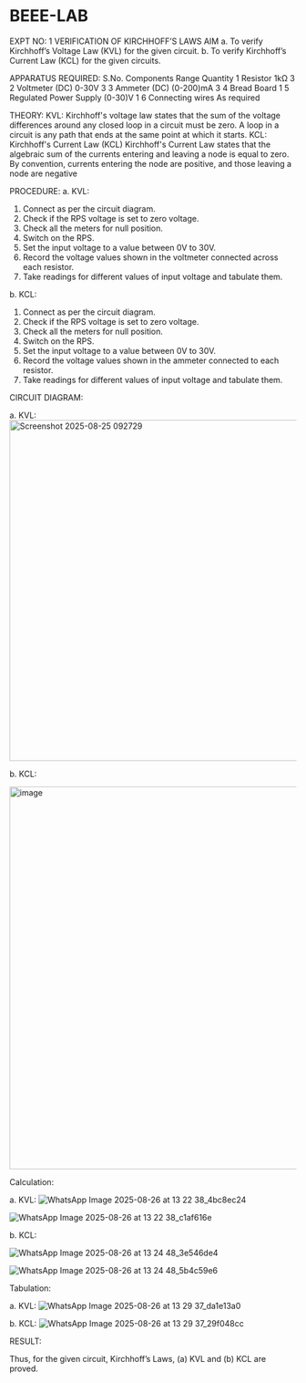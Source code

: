 # BEEE-LAB
EXPT NO: 1	VERIFICATION OF KIRCHHOFF’S LAWS
AIM
a.   To verify Kirchhoff’s Voltage Law (KVL) for the given circuit. 
b.   To verify Kirchhoff’s Current Law (KCL) for the given circuits.

APPARATUS REQUIRED:
S.No.	Components	Range	Quantity
1	Resistor	1kΩ	3
2	Voltmeter (DC)	0-30V	3
3	Ammeter (DC)	(0-200)mA	3
4	Bread Board		1
5	Regulated Power Supply	(0-30)V	1
6	Connecting wires		As required

THEORY:
KVL: Kirchhoff's voltage law states that the sum of the voltage differences around any closed loop in a circuit must be zero. A loop in a circuit is any path that ends at the same point at which it starts.
KCL:
Kirchhoff's Current Law (KCL) Kirchhoff's Current Law states that the algebraic sum of the currents entering and leaving a node is equal to zero. By convention, currents entering the node are positive, and those leaving a node are negative


PROCEDURE:
a.   KVL:
1.   Connect as per the circuit diagram.
2.   Check if the RPS voltage is set to zero voltage.
3.   Check all the meters for null position.
4.   Switch on the RPS.
5.   Set the input voltage to a value between 0V to 30V.
6.   Record the voltage values shown in the voltmeter connected across each resistor.
7.   Take readings for different values of input voltage and tabulate them.


b.  KCL:
1.   Connect as per the circuit diagram.
2.   Check if the RPS voltage is set to zero voltage.
3.   Check all the meters for null position.
4.   Switch on the RPS.
5.   Set the input voltage to a value between 0V to 30V.
6.   Record the voltage values shown in the ammeter connected to each resistor.
7.   Take readings for different values of input voltage and tabulate them. 

CIRCUIT DIAGRAM:


a.   KVL:
 <img width="1329" height="598" alt="Screenshot 2025-08-25 092729" src="https://github.com/user-attachments/assets/070a69c8-5096-4f9e-afe2-653054a2e49b" />



b.  KCL:
 
<img width="1347" height="671" alt="image" src="https://github.com/user-attachments/assets/b79ffcb3-0de8-491a-94ba-107de45b3f52" />

Calculation:

a.   KVL:
 ![WhatsApp Image 2025-08-26 at 13 22 38_4bc8ec24](https://github.com/user-attachments/assets/94bb45db-7b62-4d78-ba50-be6735dc8160)

![WhatsApp Image 2025-08-26 at 13 22 38_c1af616e](https://github.com/user-attachments/assets/150e6d78-6dc3-422a-ac29-3dc3879cdfb8)


b.  KCL:

![WhatsApp Image 2025-08-26 at 13 24 48_3e546de4](https://github.com/user-attachments/assets/39eb925d-0cd3-4b64-a16e-2ab86549cbf2)

![WhatsApp Image 2025-08-26 at 13 24 48_5b4c59e6](https://github.com/user-attachments/assets/3a03b031-fe10-4cb5-86a0-b83807724b99)


Tabulation:

a.   KVL:
 ![WhatsApp Image 2025-08-26 at 13 29 37_da1e13a0](https://github.com/user-attachments/assets/49604e67-6132-4b80-b472-02feab32a051)



b.  KCL:
![WhatsApp Image 2025-08-26 at 13 29 37_29f048cc](https://github.com/user-attachments/assets/82aa9363-7461-4b26-a2b2-fec7b6e0c72d)



RESULT:

Thus, for the given circuit, Kirchhoff’s Laws, (a) KVL and (b) KCL are proved.
